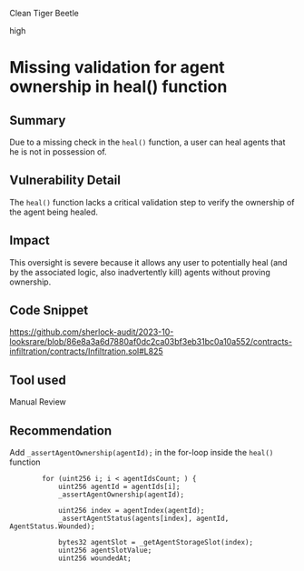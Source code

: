 Clean Tiger Beetle

high

# Missing validation for agent ownership in heal() function
## Summary
Due to a missing check in the `heal()` function, a user can heal agents that he is not in possession of.

## Vulnerability Detail
The `heal()` function lacks a critical validation step to verify the ownership of the agent being healed.

## Impact
This oversight is severe because it allows any user to potentially heal (and by the associated logic, also inadvertently kill) agents without proving ownership. 

## Code Snippet
https://github.com/sherlock-audit/2023-10-looksrare/blob/86e8a3a6d7880af0dc2ca03bf3eb31bc0a10a552/contracts-infiltration/contracts/Infiltration.sol#L825

## Tool used
Manual Review

## Recommendation
Add `_assertAgentOwnership(agentId);` in the for-loop inside the `heal()` function
```solidity
        for (uint256 i; i < agentIdsCount; ) {
            uint256 agentId = agentIds[i];
            _assertAgentOwnership(agentId);
            
            uint256 index = agentIndex(agentId);
            _assertAgentStatus(agents[index], agentId, AgentStatus.Wounded);

            bytes32 agentSlot = _getAgentStorageSlot(index);
            uint256 agentSlotValue;
            uint256 woundedAt;
```

